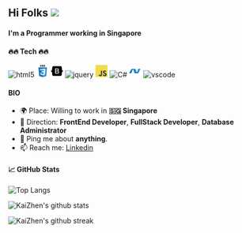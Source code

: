 ## Hi Folks <img src="https://media.giphy.com/media/hvRJCLFzcasrR4ia7z/giphy.gif" width="28">

#### I'm a Programmer working in Singapore

#### 🔥🔥 Tech 🔥🔥

<p align="left">

<img src="https://cdn.jsdelivr.net/gh/devicons/devicon/icons/html5/html5-original.svg" alt="html5" width="25" height="25" />
<img src="https://raw.githubusercontent.com/devicons/devicon/master/icons/css3/css3-original-wordmark.svg" alt="css3" width="25" height="25" />
<img src="https://raw.githubusercontent.com/devicons/devicon/master/icons/bootstrap/bootstrap-plain.svg" alt="bootstrap" width="25" height="25" />
<img src="https://cdn.jsdelivr.net/gh/devicons/devicon/icons/jquery/jquery-original.svg" alt="jquery" width="25" height="25" />
<img src="https://raw.githubusercontent.com/devicons/devicon/master/icons/javascript/javascript-original.svg" alt="javascript" width="25" height="25" />
<img src="https://cdn.jsdelivr.net/gh/devicons/devicon/icons/csharp/csharp-original.svg" alt="C#" width="25" height="25" />
<img src="https://raw.githubusercontent.com/devicons/devicon/master/icons/dot-net/dot-net-original.svg" alt=".NET" width="25" height="25" />
<img src="https://cdn.jsdelivr.net/gh/devicons/devicon/icons/vscode/vscode-original.svg" alt="vscode" width="25" height="25" />

</p>

#### BIO

- 🌍 Place: Willing to work in **🇸🇬 Singapore**
- 👾 Direction: **FrontEnd Developer**, **FullStack Developer**, **Database Administrator**
- 💬 Ping me about **anything**.
- 📫 Reach me: [Linkedin](https://www.linkedin.com/in/kai-zhen-goh-472b121ba/)

#### 📈 GitHub Stats

<p align = "center">

![Top Langs](https://github-readme-stats.vercel.app/api/top-langs/?username=KaiZhen97&layout=compact&theme=dark&hide_border=true)

![KaiZhen's github stats](https://github-readme-stats.vercel.app/api?username=KaiZhen97&show_icons=true&hide_border=true&theme=dark)

![KaiZhen's github streak](https://github-readme-streak-stats.herokuapp.com/?user=KaiZhen97&theme=dark&hide_border=true)

</p>
